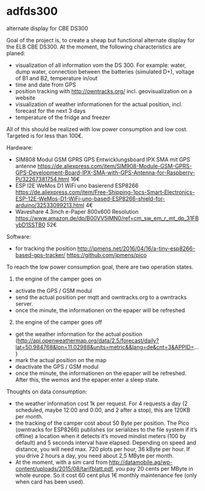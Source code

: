 # adfds300
alternate display for CBE DS300

Goal of the project is, to create a sheap but functional alternate display for the ELB CBE DS300. At the moment, the following characteristics are planed:

* visualization of all information vom the DS 300. For example: water, dump water, connection between the batteries (simulated D+), voltage of B1 and B2, temperature in/out
* time and date from GPS
* position tracking with http://owntracks.org/ incl. geovisualization on a website 
* visualization of weather informationen for the actual position, incl. forecast for the next 3 days
* temperature of the fridge and freezer

All of this should be realized with low power consumption and low cost. Targeted is for less than 100€.

Hardware:
* SIM808 Modul GSM GPRS GPS Entwicklungsboard IPX SMA mit GPS antenne
https://de.aliexpress.com/item/SIM908-Module-GSM-GPRS-GPS-Development-Board-IPX-SMA-with-GPS-Antenna-for-Raspberry-Pi/32267381754.html
16€
* ESP I2E WeMos D1 WiFi uno basierend ESP8266 
https://de.aliexpress.com/item/Free-Shipping-1pcs-Smart-Electronics-ESP-12E-WeMos-D1-WiFi-uno-based-ESP8266-shield-for-arduino/32533099213.html
4€
* Waveshare 4.3inch e-Paper 800x600 Resolution
https://www.amazon.de/dp/B00VV5IMN0/ref=cm_sw_em_r_mt_dp_31FBybD1SSTB0
52€

Software:
* for tracking the position http://jpmens.net/2016/04/16/a-tiny-esp8266-based-gps-tracker/
https://github.com/jpmens/pico


To reach the low power consumption goal, there are two operation states.

1. the engine of the camper goes on
* activate the GPS / GSM modul
* send the actual position per mqtt and owntracks.org to a owntracks server.
* once the minute, the informationen on the epaper will be refreshed

2. the engine of the camper goes off
* get the weather information for the actual position (http://api.openweathermap.org/data/2.5/forecast/daily?lat=50.984768&lon=11.02988&units=metric&&lang=de&cnt=3&APPID=...)
* mark the actual position on the map
* deactivate the GPS / GSM modul
* once the minute, the informationen on the epaper will be refreshed. After this, the wemos and the epaper enter a sleep state.

Thoughts on data consumption:
* the weather information cost 1k per request. For 4 requests a day (2 scheduled, maybe 12:00 and 0:00, and 2 after a stop), this are 120KB per month.
* the tracking of the camper cost about 50 Byte per position. The Pico (owntracks for ESP8266) publishes (or serializes to the file system if it’s offline) a location when it detects it’s moved mindist meters (100 by default) and 5 seconds interval have elapsed. Depending on speed and distance, you will need max. 720 plots per hour, 36 kByte per hour. If you drive 2 hours a day, you need about 2,5 MByte per month. 
* At the moment, with a sim card from http://datamobile.ag/wp-content/uploads/2015/08/tarifblatt.pdf, you pay 20 cents per MByte in whole europe. So it cost 60 cent plus 1€ monthly maintenance fee (only when card has been used).
